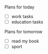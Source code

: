 Plans for today

- [ ] work tasks
- [ ] education tasks

Plans for tomorrow

- [ ] read my book
- [ ] sport